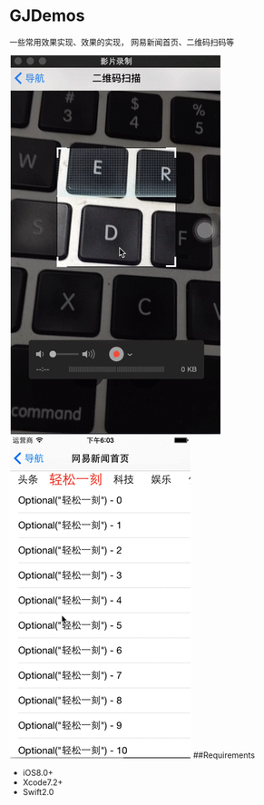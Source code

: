 # GJDemos
一些常用效果实现、效果的实现， 网易新闻首页、二维码扫码等

![scanDemo](https://github.com/devgj/GJDemos/blob/master/GJDemos/demoImages/scanDemo.gif)
![newsDemo](https://github.com/devgj/GJDemos/blob/master/GJDemos/demoImages/newsDemo.gif)
##Requirements
- iOS8.0+
- Xcode7.2+
- Swift2.0


